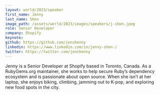 ```yaml
---
layout: world/2023/speaker
first_name: Jenny
last_name: Shen
image_path: /assets/world/2023/images/speakers/j-shen.jpeg
role: Senior Developer
company: Shopify
keynote:
github: https://github.com/jenshenny
linkedin: https://www.linkedin.com/in/jenny-shen-/
twitter: https://twitter.com/jenshenny
---
```


Jenny is a Senior Developer at Shopify based in Toronto, Canada. As a RubyGems.org maintainer, she works to help secure Ruby’s dependency ecosystem and is passionate about open source. When she isn’t at her laptop, she enjoys biking, climbing, jamming out to K-pop, and exploring new food spots in the city.
